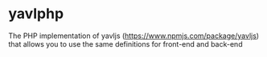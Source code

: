 # yavlphp
The PHP implementation of yavljs (https://www.npmjs.com/package/yavljs) that allows you to use the same definitions for front-end and back-end
